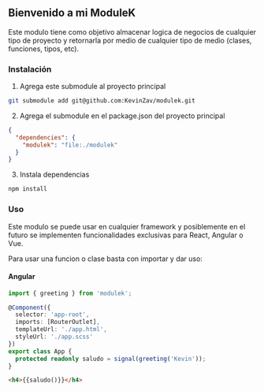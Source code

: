 ## Bienvenido a mi ModuleK

Este modulo tiene como objetivo almacenar logica de negocios de cualquier tipo de proyecto y retornarla por medio de cualquier tipo de medio (clases, funciones, tipos, etc).

### Instalación

1. Agrega este submodule al proyecto principal

```bash
git submodule add git@github.com:KevinZav/modulek.git
```

2. Agrega el submodule en el package.json del proyecto principal

```json
{
  "dependencies": {
    "modulek": "file:./modulek"
  }
}
```

3. Instala dependencias

```bash
npm install
```

### Uso

Este modulo se puede usar en cualquier framework y posiblemente en el futuro se implementen funcionalidades exclusivas para React, Angular o Vue.

Para usar una funcion o clase basta con importar y dar uso:

#### Angular

```ts
import { greeting } from 'modulek';

@Component({
  selector: 'app-root',
  imports: [RouterOutlet],
  templateUrl: './app.html',
  styleUrl: './app.scss'
})
export class App {
  protected readonly saludo = signal(greeting('Kevin'));
}
```

```html
<h4>{{saludo()}}</h4>
```